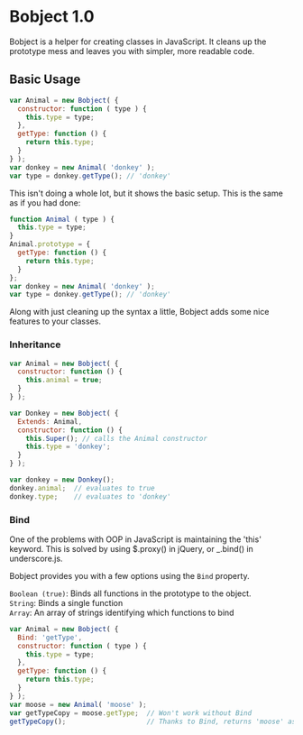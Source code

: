 # Bobject 1.0

Bobject is a helper for creating classes in JavaScript.  It cleans up the prototype mess and leaves you with simpler, more readable code.

## Basic Usage

```javascript
var Animal = new Bobject( {
  constructor: function ( type ) {
    this.type = type;
  },
  getType: function () {
    return this.type;
  }
} );
var donkey = new Animal( 'donkey' );
var type = donkey.getType(); // 'donkey'
```

This isn't doing a whole lot, but it shows the basic setup.  This is the same as if you had done:

```javascript
function Animal ( type ) {
  this.type = type;
}
Animal.prototype = {
  getType: function () {
    return this.type;
  }
};
var donkey = new Animal( 'donkey' );
var type = donkey.getType(); // 'donkey'
```

Along with just cleaning up the syntax a little, Bobject adds some nice features to your classes.

### Inheritance

```javascript
var Animal = new Bobject( {
  constructor: function () {
    this.animal = true;
  }
} );

var Donkey = new Bobject( {
  Extends: Animal,
  constructor: function () {
    this.Super(); // calls the Animal constructor
    this.type = 'donkey';
  }
} );

var donkey = new Donkey();
donkey.animal;  // evaluates to true
donkey.type;    // evaluates to 'donkey'
```

### Bind

One of the problems with OOP in JavaScript is maintaining the 'this' keyword.  This is solved by using $.proxy() in jQuery, or _.bind() in underscore.js.

Bobject provides you with a few options using the ```Bind``` property.

```Boolean (true)```: Binds all functions in the prototype to the object.  
```String```: Binds a single function  
```Array```: An array of strings identifying which functions to bind

```javascript
var Animal = new Bobject( {
  Bind: 'getType',
  constructor: function ( type ) {
    this.type = type;
  },
  getType: function () {
    return this.type;
  }
} );
var moose = new Animal( 'moose' );
var getTypeCopy = moose.getType;  // Won't work without Bind
getTypeCopy();                    // Thanks to Bind, returns 'moose' as expected
```
